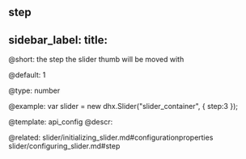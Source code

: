 step
---
sidebar_label: 
title: 
---          

@short: 
the step the slider thumb will be moved with


@default:
1


@type: number

@example: 
var slider = new dhx.Slider("slider_container", { 
    step:3
});


@template:	api_config
@descr: 

@related: slider/initializing_slider.md#configurationproperties
slider/configuring_slider.md#step
